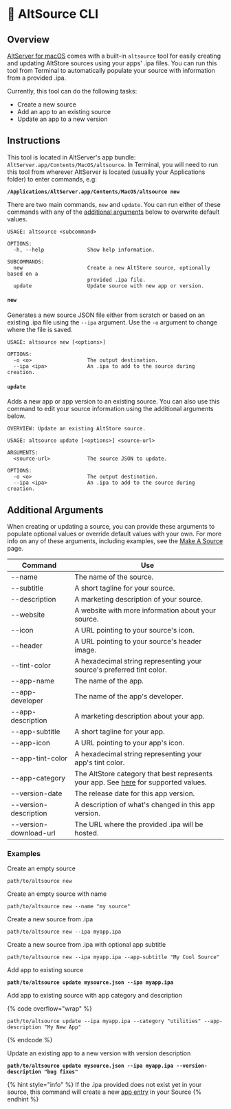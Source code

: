 # 🤖 AltSource CLI

## Overview

[AltServer for macOS](https://cdn.altstore.io/file/altstore/altserver.zip) comes with a built-in `altsource` tool for easily creating and updating AltStore sources using your apps' .ipa files. You can run this tool from Terminal to automatically populate your source with information from a provided .ipa.

Currently, this tool can do the following tasks:

* Create a new source
* Add an app to an existing source
* Update an app to a new version



## Instructions

This tool is located in AltServer's app bundle: `AltServer.app/Contents/MacOS/altsource`.  In Terminal, you will need to run this tool from wherever AltServer is located (usually your Applications folder) to enter commands, e.g:

<pre><code><strong>/Applications/AltServer.app/Contents/MacOS/altsource new
</strong></code></pre>

There are two main commands, `new` and `update`. You can run either of these commands with any of the [additional arguments](altsource-cli.md#additional-arguments) below to overwrite default values.

```
USAGE: altsource <subcommand>

OPTIONS:
  -h, --help              Show help information.

SUBCOMMANDS:
  new                     Create a new AltStore source, optionally based on a
                          provided .ipa file.
  update                  Update source with new app or version.
```

#### `new`

Generates a new source JSON file either from scratch or based on an existing .ipa file using the `--ipa` argument. Use the `-o` argument to change where the file is saved.

```
USAGE: altsource new [<options>]

OPTIONS:
  -o <o>                  The output destination.
  --ipa <ipa>             An .ipa to add to the source during creation.

```

#### `update`

Adds a new app or app version to an existing source. You can also use this command to edit your source information using the additional arguments below.

```
OVERVIEW: Update an existing AltStore source.

USAGE: altsource update [<options>] <source-url>

ARGUMENTS:
  <source-url>            The source JSON to update.
  
OPTIONS:
  -o <o>                  The output destination.
  --ipa <ipa>             An .ipa to add to the source during creation.
```

###

## Additional Arguments

When creating or updating a source, you can provide these arguments to populate optional values or override default values with your own. For more info on any of these arguments, including examples, see the [Make A Source](make-a-source.md) page.

| Command                | Use                                                                                                                     |
| ---------------------- | ----------------------------------------------------------------------------------------------------------------------- |
|   --name               | The name of the source.                                                                                                 |
|   --subtitle           | A short tagline for your source.                                                                                        |
| --description          | A marketing description of your source.                                                                                 |
| --website              | A website with more information about your source.                                                                      |
| --icon                 | A URL pointing to your source's icon.                                                                                   |
| --header               | A URL pointing to your source's header image.                                                                           |
| --tint-color           | A hexadecimal string representing your source's preferred tint color.                                                   |
| --app-name             | The name of the app.                                                                                                    |
| --app-developer        | The name of the app's developer.                                                                                        |
| --app-description      | A marketing description about your app.                                                                                 |
| --app-subtitle         | A short tagline for your app.                                                                                           |
| --app-icon             | A URL pointing to your app's icon.                                                                                      |
| --app-tint-color       | A hexadecimal string representing your app's tint color.                                                                |
| --app-category         | The AltStore category that best represents your app. See [here](make-a-source.md#category-string) for supported values. |
| --version-date         | The release date for this app version.                                                                                  |
| --version-description  | A description of what's changed in this app version.                                                                    |
| --version-download-url | The URL where the provided .ipa will be hosted.                                                                         |

###

### Examples

Create an empty source

```
path/to/altsource new 
```

Create an empty source with name

```
path/to/altsource new --name "my source"
```

Create a new source from .ipa

```
path/to/altsource new --ipa myapp.ipa
```

Create a new source from .ipa with optional app subtitle

```
path/to/altsource new --ipa myapp.ipa --app-subtitle "My Cool Source" 
```

Add app to existing source

<pre><code><strong>path/to/altsource update mysource.json --ipa myapp.ipa
</strong></code></pre>

Add app to existing source with app category and description

{% code overflow="wrap" %}
```
path/to/altsource update --ipa myapp.ipa --category "utilities" --app-description "My New App" 
```
{% endcode %}

Update an existing app to a new version with version description

<pre><code><strong>path/to/altsource update mysource.json --ipa myapp.ipa --version-description "bug fixes"
</strong></code></pre>

{% hint style="info" %}
If the .ipa provided does not exist yet in your source, this command will create a new [app entry](make-a-source.md#apps) in your Source
{% endhint %}

